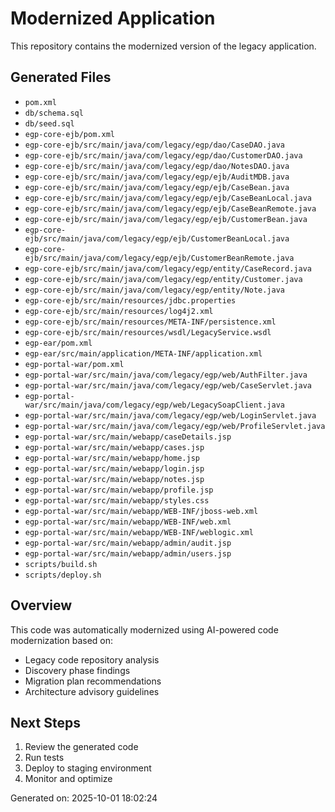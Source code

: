 # Modernized Application

This repository contains the modernized version of the legacy application.

## Generated Files

- `pom.xml`
- `db/schema.sql`
- `db/seed.sql`
- `egp-core-ejb/pom.xml`
- `egp-core-ejb/src/main/java/com/legacy/egp/dao/CaseDAO.java`
- `egp-core-ejb/src/main/java/com/legacy/egp/dao/CustomerDAO.java`
- `egp-core-ejb/src/main/java/com/legacy/egp/dao/NotesDAO.java`
- `egp-core-ejb/src/main/java/com/legacy/egp/ejb/AuditMDB.java`
- `egp-core-ejb/src/main/java/com/legacy/egp/ejb/CaseBean.java`
- `egp-core-ejb/src/main/java/com/legacy/egp/ejb/CaseBeanLocal.java`
- `egp-core-ejb/src/main/java/com/legacy/egp/ejb/CaseBeanRemote.java`
- `egp-core-ejb/src/main/java/com/legacy/egp/ejb/CustomerBean.java`
- `egp-core-ejb/src/main/java/com/legacy/egp/ejb/CustomerBeanLocal.java`
- `egp-core-ejb/src/main/java/com/legacy/egp/ejb/CustomerBeanRemote.java`
- `egp-core-ejb/src/main/java/com/legacy/egp/entity/CaseRecord.java`
- `egp-core-ejb/src/main/java/com/legacy/egp/entity/Customer.java`
- `egp-core-ejb/src/main/java/com/legacy/egp/entity/Note.java`
- `egp-core-ejb/src/main/resources/jdbc.properties`
- `egp-core-ejb/src/main/resources/log4j2.xml`
- `egp-core-ejb/src/main/resources/META-INF/persistence.xml`
- `egp-core-ejb/src/main/resources/wsdl/LegacyService.wsdl`
- `egp-ear/pom.xml`
- `egp-ear/src/main/application/META-INF/application.xml`
- `egp-portal-war/pom.xml`
- `egp-portal-war/src/main/java/com/legacy/egp/web/AuthFilter.java`
- `egp-portal-war/src/main/java/com/legacy/egp/web/CaseServlet.java`
- `egp-portal-war/src/main/java/com/legacy/egp/web/LegacySoapClient.java`
- `egp-portal-war/src/main/java/com/legacy/egp/web/LoginServlet.java`
- `egp-portal-war/src/main/java/com/legacy/egp/web/ProfileServlet.java`
- `egp-portal-war/src/main/webapp/caseDetails.jsp`
- `egp-portal-war/src/main/webapp/cases.jsp`
- `egp-portal-war/src/main/webapp/home.jsp`
- `egp-portal-war/src/main/webapp/login.jsp`
- `egp-portal-war/src/main/webapp/notes.jsp`
- `egp-portal-war/src/main/webapp/profile.jsp`
- `egp-portal-war/src/main/webapp/styles.css`
- `egp-portal-war/src/main/webapp/WEB-INF/jboss-web.xml`
- `egp-portal-war/src/main/webapp/WEB-INF/web.xml`
- `egp-portal-war/src/main/webapp/WEB-INF/weblogic.xml`
- `egp-portal-war/src/main/webapp/admin/audit.jsp`
- `egp-portal-war/src/main/webapp/admin/users.jsp`
- `scripts/build.sh`
- `scripts/deploy.sh`

## Overview

This code was automatically modernized using AI-powered code modernization based on:
- Legacy code repository analysis
- Discovery phase findings
- Migration plan recommendations
- Architecture advisory guidelines

## Next Steps

1. Review the generated code
2. Run tests
3. Deploy to staging environment
4. Monitor and optimize

Generated on: 2025-10-01 18:02:24

